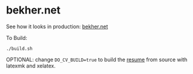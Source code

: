 # bekher.net

See how it looks in production: [bekher.net](https://bekher.net/)

To Build:

`./build.sh`

OPTIONAL: change `DO_CV_BUILD=true` to build the [resume](https://github.com/bekehr/cv) from source with latexmk and xelatex.
